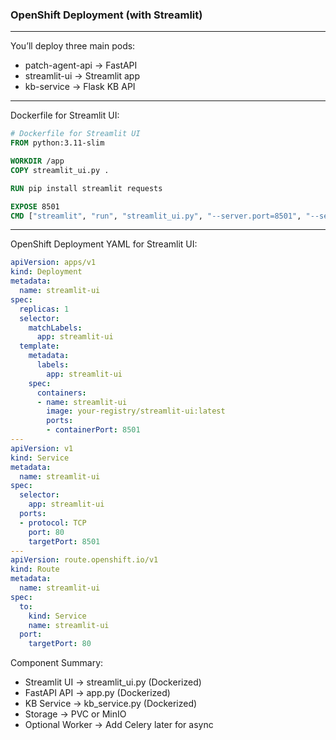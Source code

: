 ### OpenShift Deployment (with Streamlit)

---
You’ll deploy three main pods:
- patch-agent-api → FastAPI
- streamlit-ui → Streamlit app
- kb-service → Flask KB API
---
Dockerfile for Streamlit UI:
```dockerfile
# Dockerfile for Streamlit UI
FROM python:3.11-slim

WORKDIR /app
COPY streamlit_ui.py .

RUN pip install streamlit requests

EXPOSE 8501
CMD ["streamlit", "run", "streamlit_ui.py", "--server.port=8501", "--server.address=0.0.0.0"]
```
---
OpenShift Deployment YAML for Streamlit UI:
```yml
apiVersion: apps/v1
kind: Deployment
metadata:
  name: streamlit-ui
spec:
  replicas: 1
  selector:
    matchLabels:
      app: streamlit-ui
  template:
    metadata:
      labels:
        app: streamlit-ui
    spec:
      containers:
      - name: streamlit-ui
        image: your-registry/streamlit-ui:latest
        ports:
        - containerPort: 8501
---
apiVersion: v1
kind: Service
metadata:
  name: streamlit-ui
spec:
  selector:
    app: streamlit-ui
  ports:
  - protocol: TCP
    port: 80
    targetPort: 8501
---
apiVersion: route.openshift.io/v1
kind: Route
metadata:
  name: streamlit-ui
spec:
  to:
    kind: Service
    name: streamlit-ui
  port:
    targetPort: 80
```
Component Summary:
- Streamlit UI → streamlit_ui.py (Dockerized)
- FastAPI API → app.py (Dockerized)
- KB Service → kb_service.py (Dockerized)
- Storage → PVC or MinIO
- Optional Worker → Add Celery later for async
